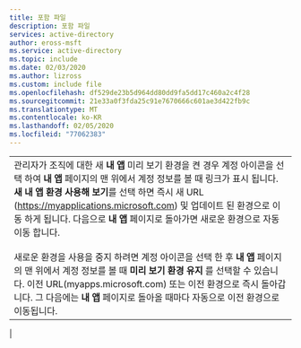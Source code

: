 ```yaml
---
title: 포함 파일
description: 포함 파일
services: active-directory
author: eross-msft
ms.service: active-directory
ms.topic: include
ms.date: 02/03/2020
ms.author: lizross
ms.custom: include file
ms.openlocfilehash: df529de23b5d964dd80dd9fa5dd17c460a2c4f28
ms.sourcegitcommit: 21e33a0f3fda25c91e7670666c601ae3d422fb9c
ms.translationtype: MT
ms.contentlocale: ko-KR
ms.lasthandoff: 02/05/2020
ms.locfileid: "77062383"
---
```

| |
|--|
|관리자가 조직에 대한 새 **내 앱** 미리 보기 환경을 켠 경우 계정 아이콘을 선택 하여 **내 앱** 페이지의 맨 위에서 계정 정보를 볼 때 링크가 표시 됩니다. **새 내 앱 환경 사용해 보기**를 선택 하면 즉시 새 URL (https://myapplications.microsoft.com) 및 업데이트 된 환경으로 이동 하게 됩니다. 다음으로 **내 앱** 페이지로 돌아가면 새로운 환경으로 자동 이동 합니다.<br><br>새로운 환경을 사용을 중지 하려면 계정 아이콘을 선택 한 후 **내 앱** 페이지의 맨 위에서 계정 정보를 볼 때 **미리 보기 환경 유지** 를 선택할 수 있습니다. 이전 URL(myapps.microsoft.com) 또는 이전 환경으로 즉시 돌아갑니다. 그 다음에는 **내 앱** 페이지로 돌아올 때마다 자동으로 이전 환경으로 이동됩니다.|
|
